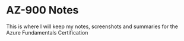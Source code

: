 # AZ-900 Notes
This is where I will keep my notes, screenshots and summaries for the Azure Fundamentals Certification
